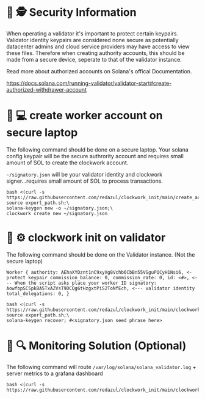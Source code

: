 # :rotating_light: :detective: Security Information 

When operating a validator it's important to protect certain keypairs.
Validator identity keypairs are considered none secure as potentially datacenter admins and cloud service providers may have access to view these files. Therefore when creating authority accounts, this should be made from a secure device, 
seperate to that of the validator instance.

Read more about authorized accounts on Solana's offical Documentation.

https://docs.solana.com/running-validator/validator-start#create-authorized-withdrawer-account

# :closed_lock_with_key: :computer:  create worker account on secure laptop

The following command should be done on a secure laptop. 
Your solana config keypair will be the secure authrority account and requires small amount of SOL to create the clockwork account.

`~/signatory.json` will be your validator identity and clockwork signer...requires small amount of SOL to process transactions.
```
bash <(curl -s https://raw.githubusercontent.com/redazul/clockwork_init/main/create_account.sh)
source export_path.sh;\
solana-keygen new -o ~/signatory.json;\
clockwork create new ~/signatory.json
```



# :door: :gear: clockwork init on validator
 The following command should be done on the Validator instance. (Not the secure laptop)
 
 `Worker {
    authority: AEhaXYDznt1nC9xyXg8Vchb6CbBn55VGguPQCyH1Nsi6, <- protect keypair
    commission_balance: 0,
    commission_rate: 0,
    id: <#>, <--- When the script asks place your worker ID
    signatory: AowfbpSC5pkBA5TxAZVsT9DCQg6tHzgxtPiS2ToNfEch, <--- validator identity
    total_delegations: 0,
}`
```
bash <(curl -s https://raw.githubusercontent.com/redazul/clockwork_init/main/clockwork_init.sh);\
source export_path.sh;\
solana-keygen recover; #<signatory.json seed phrase here>
```

# :bookmark_tabs: :mag: Monitoring Solution (Optional)
 The following command will route `/var/log/solana/solana_validator.log` + server metrics to a grafana dashboard
```
bash <(curl -s https://raw.githubusercontent.com/redazul/clockwork_init/main/clockwork_log.sh);
```
